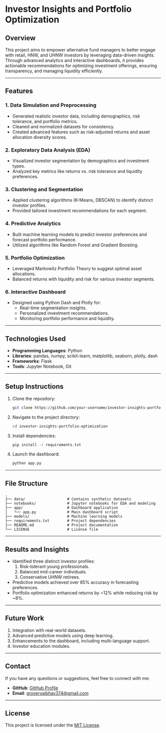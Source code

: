 # Investor Insights and Portfolio Optimization

## **Overview**
This project aims to empower alternative fund managers to better engage with retail, HNW, and UHNW investors by leveraging data-driven insights. Through advanced analytics and interactive dashboards, it provides actionable recommendations for optimizing investment offerings, ensuring transparency, and managing liquidity efficiently.

---

## **Features**

### **1. Data Simulation and Preprocessing**
- Generated realistic investor data, including demographics, risk tolerance, and portfolio metrics.
- Cleaned and normalized datasets for consistency.
- Created advanced features such as risk-adjusted returns and asset allocation diversity scores.

### **2. Exploratory Data Analysis (EDA)**
- Visualized investor segmentation by demographics and investment types.
- Analyzed key metrics like returns vs. risk tolerance and liquidity preferences.

### **3. Clustering and Segmentation**
- Applied clustering algorithms (K-Means, DBSCAN) to identify distinct investor profiles.
- Provided tailored investment recommendations for each segment.

### **4. Predictive Analytics**
- Built machine learning models to predict investor preferences and forecast portfolio performance.
- Utilized algorithms like Random Forest and Gradient Boosting.

### **5. Portfolio Optimization**
- Leveraged Markowitz Portfolio Theory to suggest optimal asset allocations.
- Balanced returns with liquidity and risk for various investor segments.

### **6. Interactive Dashboard**
- Designed using Python Dash and Plotly for:
  - Real-time segmentation insights.
  - Personalized investment recommendations.
  - Monitoring portfolio performance and liquidity.

---

## **Technologies Used**
- **Programming Languages**: Python
- **Libraries**: pandas, numpy, scikit-learn, matplotlib, seaborn, plotly, dash
- **Frameworks**: Flask
- **Tools**: Jupyter Notebook, Git

---

## **Setup Instructions**
1. Clone the repository:
   ```bash
   git clone https://github.com/your-username/investor-insights-portfolio-optimization.git
   ```
2. Navigate to the project directory:
   ```bash
   cd investor-insights-portfolio-optimization
   ```
3. Install dependencies:
   ```bash
   pip install -r requirements.txt
   ```
4. Launch the dashboard:
   ```bash
   python app.py
   ```

---

## **File Structure**
```
.
├── data/                   # Contains synthetic datasets
├── notebooks/              # Jupyter notebooks for EDA and modeling
├── app/                    # Dashboard application
│   └── app.py              # Main dashboard script
├── models/                 # Machine learning models
├── requirements.txt        # Project dependencies
├── README.md               # Project documentation
└── LICENSE                 # License file
```

---

## **Results and Insights**
- Identified three distinct investor profiles:
  1. Risk-tolerant young professionals.
  2. Balanced mid-career individuals.
  3. Conservative UHNW retirees.
- Predictive models achieved over 85% accuracy in forecasting preferences.
- Portfolio optimization enhanced returns by ~12% while reducing risk by ~8%.

---

## **Future Work**
1. Integration with real-world datasets.
2. Advanced predictive models using deep learning.
3. Enhancements to the dashboard, including multi-language support.
4. Investor education modules.

---

## **Contact**
If you have any questions or suggestions, feel free to connect with me:
- **GitHub**: [GitHub Profile](https://github.com/DukeVG)
- **Email**: grovervaibhav374@gmail.com

---

## **License**
This project is licensed under the [MIT License](LICENSE).

